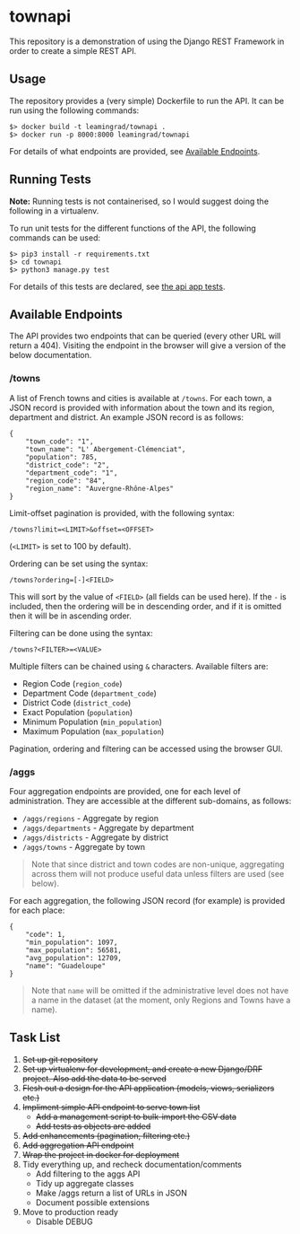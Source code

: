 # townapi

This repository is a demonstration of using the Django REST Framework in order to create a simple REST API.

## Usage

The repository provides a (very simple) Dockerfile to run the API. It can be run using the following commands:

    $> docker build -t leamingrad/townapi .
    $> docker run -p 8000:8000 leamingrad/townapi

For details of what endpoints are provided, see [Available Endpoints](#Available-Endpoints).

## Running Tests

**Note:** Running tests is not containerised, so I would suggest doing the following in a virtualenv.

To run unit tests for the different functions of the API, the following commands can be used:

    $> pip3 install -r requirements.txt
    $> cd townapi
    $> python3 manage.py test

For details of this tests are declared, see [the api app tests](testapi/api/tests.py).

## Available Endpoints

The API provides two endpoints that can be queried (every other URL will return a 404). Visiting the endpoint in the browser will give a version of the below documentation.

### /towns

A list of French towns and cities is available at `/towns`. For each town, a JSON record is provided with information about the town and its region, department and district. An example JSON record is as follows:

    {
        "town_code": "1",
        "town_name": "L' Abergement-Clémenciat",
        "population": 785,
        "district_code": "2",
        "department_code": "1",
        "region_code": "84",
        "region_name": "Auvergne-Rhône-Alpes"
    }

Limit-offset pagination is provided, with the following syntax:

    /towns?limit=<LIMIT>&offset=<OFFSET>

(`<LIMIT>` is set to 100 by default).

Ordering can be set using the syntax:

    /towns?ordering=[-]<FIELD>

This will sort by the value of `<FIELD>` (all fields can be used here). If the `-` is included, then the ordering will be in descending order, and if it is omitted then it will be in ascending order.

Filtering can be done using the syntax:

    /towns?<FILTER>=<VALUE>

Multiple filters can be chained using `&` characters. Available filters are:

- Region Code (`region_code`)
- Department Code (`department_code`)
- District Code (`district_code`)
- Exact Population (`population`)
- Minimum Population (`min_population`)
- Maximum Population (`max_population`)

Pagination, ordering and filtering can be accessed using the browser GUI.

### /aggs

Four aggregation endpoints are provided, one for each level of administration. They are accessible at the different sub-domains, as follows:

- `/aggs/regions` - Aggregate by region
- `/aggs/departments` - Aggregate by department
- `/aggs/districts` - Aggregate by district
- `/aggs/towns` - Aggregate by town

> Note that since district and town codes are non-unique, aggregating across them will not produce useful data unless filters are used (see below).

For each aggregation, the following JSON record (for example) is provided for each place:

    {
        "code": 1,
        "min_population": 1097,
        "max_population": 56581,
        "avg_population": 12709,
        "name": "Guadeloupe"
    }

> Note that `name` will be omitted if the administrative level does not have a name in the dataset (at the moment, only Regions and Towns have a name).

## Task List

  1. ~~Set up git repository~~
  2. ~~Set up virtualenv for development, and create a new Django/DRF project. Also add the data to be served~~
  3. ~~Flesh out a design for the API application (models, views, serializers etc.)~~
  4. ~~Impliment simple API endpoint to serve town list~~
      - ~~Add a management script to bulk-import the CSV data~~
      - ~~Add tests as objects are added~~
  5. ~~Add enhancements (pagination, filtering etc.)~~
  6. ~~Add aggregation API endpoint~~
  7. ~~Wrap the project in docker for deployment~~
  8. Tidy everything up, and recheck documentation/comments
      - Add filtering to the aggs API
      - Tidy up aggregate classes
      - Make /aggs return a list of URLs in JSON
      - Document possible extensions
  9. Move to production ready
      - Disable DEBUG

